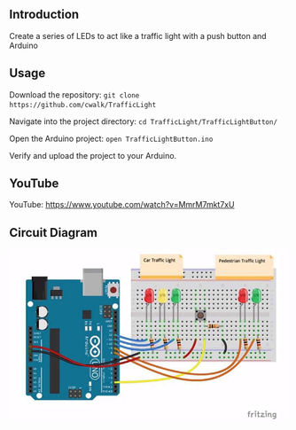 ## Introduction

Create a series of LEDs to act like a traffic light with a push button and Arduino

## Usage

Download the repository: `git clone https://github.com/cwalk/TrafficLight`

Navigate into the project directory: `cd TrafficLight/TrafficLightButton/`

Open the Arduino project: `open TrafficLightButton.ino`

Verify and upload the project to your Arduino.

## YouTube

YouTube: https://www.youtube.com/watch?v=MmrM7mkt7xU

## Circuit Diagram

![Circuit Diagram](/Circuit.jpg?raw=true "Circuit Diagram")
